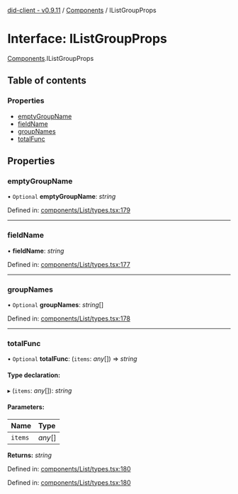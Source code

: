 [did-client - v0.9.11](../README.md) / [Components](../modules/components.md) / IListGroupProps

# Interface: IListGroupProps

[Components](../modules/components.md).IListGroupProps

## Table of contents

### Properties

- [emptyGroupName](components.ilistgroupprops.md#emptygroupname)
- [fieldName](components.ilistgroupprops.md#fieldname)
- [groupNames](components.ilistgroupprops.md#groupnames)
- [totalFunc](components.ilistgroupprops.md#totalfunc)

## Properties

### emptyGroupName

• `Optional` **emptyGroupName**: *string*

Defined in: [components/List/types.tsx:179](https://github.com/Puzzlepart/did/blob/dev/client/components/List/types.tsx#L179)

___

### fieldName

• **fieldName**: *string*

Defined in: [components/List/types.tsx:177](https://github.com/Puzzlepart/did/blob/dev/client/components/List/types.tsx#L177)

___

### groupNames

• `Optional` **groupNames**: *string*[]

Defined in: [components/List/types.tsx:178](https://github.com/Puzzlepart/did/blob/dev/client/components/List/types.tsx#L178)

___

### totalFunc

• `Optional` **totalFunc**: (`items`: *any*[]) => *string*

#### Type declaration:

▸ (`items`: *any*[]): *string*

#### Parameters:

Name | Type |
:------ | :------ |
`items` | *any*[] |

**Returns:** *string*

Defined in: [components/List/types.tsx:180](https://github.com/Puzzlepart/did/blob/dev/client/components/List/types.tsx#L180)

Defined in: [components/List/types.tsx:180](https://github.com/Puzzlepart/did/blob/dev/client/components/List/types.tsx#L180)
